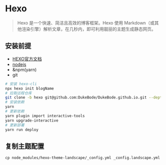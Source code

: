 # Hexo
> Hexo 是一个快速、简洁且高效的博客框架。Hexo 使用 Markdown（或其他渲染引擎）解析文章，在几秒内，即可利用靓丽的主题生成静态网页。

## 安装前提

- [HEXO官方文档](https://hexo.io/zh-cn/docs/)
- [nodejs](https://nodejs.org/zh-cn/)
- &npm(yarn)
- git

```sh
# 安装 hexo-cli
npx hexo init blogName
# 拉取远程仓库
git clone -b hexo git@github.com:DukeBode/DukeBode.github.io.git --depth 1
# 安装依赖
yarn 
# 更新依赖
yarn plugin import interactive-tools
yarn upgrade-interactive
# 更新部署
yarn run deploy
```
## 复制主题配置
```
cp node_modules/hexo-theme-landscape/_config.yml _config.landscape.yml
```
